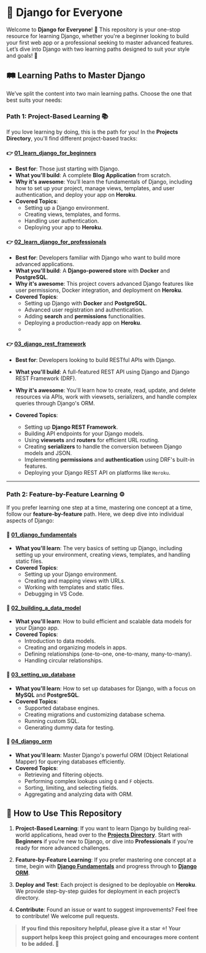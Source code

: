 # 🌟 Django for Everyone

Welcome to **Django for Everyone**! 🎉 This repository is your one-stop resource for learning Django, whether you're a beginner looking to build your first web app or a professional seeking to master advanced features. Let’s dive into Django with two learning paths designed to suit your style and goals! 🌟

## 🛤️ Learning Paths to Master Django

We’ve split the content into two main learning paths. Choose the one that best suits your needs:

### Path 1: Project-Based Learning 📚

If you love learning by doing, this is the path for you! In the **Projects Directory**, you'll find different project-based tracks:

#### 👉 [01_learn_django_for_beginners](https://github.com/HashimThePassionate/django-for-everyone/tree/main/projects/01_learn_django_for_beginners)
- **Best for**: Those just starting with Django.
- **What you'll build**: A complete **Blog Application** from scratch.
- **Why it's awesome**: You’ll learn the fundamentals of Django, including how to set up your project, manage views, templates, and user authentication, and deploy your app on **Heroku**.
- **Covered Topics**:
  - Setting up a Django environment.
  - Creating views, templates, and forms.
  - Handling user authentication.
  - Deploying your app to **Heroku**.
  
#### 👉 [02_learn_django_for_professionals](https://github.com/HashimThePassionate/django-for-everyone/tree/main/projects/02_learn_django_for_professionals)
- **Best for**: Developers familiar with Django who want to build more advanced applications.
- **What you'll build**: A **Django-powered store** with **Docker** and **PostgreSQL**.
- **Why it's awesome**: This project covers advanced Django features like user permissions, Docker integration, and deployment on **Heroku**.
- **Covered Topics**:
  - Setting up Django with **Docker** and **PostgreSQL**.
  - Advanced user registration and authentication.
  - Adding **search** and **permissions** functionalities.
  - Deploying a production-ready app on **Heroku**.
  - 
#### 👉 [03_django_rest_framework](./projects/03_django_rest_framework/)
- **Best for**: Developers looking to build RESTful APIs with Django.
- **What you'll build**: A full-featured REST API using Django and Django REST Framework (DRF).
- **Why it's awesome**: You'll learn how to create, read, update, and delete resources via APIs, work with viewsets, serializers, and handle complex queries through Django's ORM.

- **Covered Topics**:
   - Setting up **Django REST Framework**.
   - Building API endpoints for your Django models.
   - Using **viewsets** and **routers** for efficient URL routing.
   - Creating **serializers** to handle the conversion between Django models and JSON.
   - Implementing **permissions** and **authentication** using DRF's built-in features.
   - Deploying your Django REST API on platforms like `Heroku`.
---

### Path 2: Feature-by-Feature Learning ⚙️

If you prefer learning one step at a time, mastering one concept at a time, follow our **feature-by-feature** path. Here, we deep dive into individual aspects of Django:

#### 📘 [01_django_fundamentals](https://github.com/HashimThePassionate/django-for-everyone/tree/main/01_django_fundamentals)
- **What you'll learn**: The very basics of setting up Django, including setting up your environment, creating views, templates, and handling static files.
- **Covered Topics**:
  - Setting up your Django environment.
  - Creating and mapping views with URLs.
  - Working with templates and static files.
  - Debugging in VS Code.

#### 📘 [02_building_a_data_model](https://github.com/HashimThePassionate/django-for-everyone/tree/main/02_building_a_data_model)
- **What you'll learn**: How to build efficient and scalable data models for your Django app.
- **Covered Topics**:
  - Introduction to data models.
  - Creating and organizing models in apps.
  - Defining relationships (one-to-one, one-to-many, many-to-many).
  - Handling circular relationships.

#### 📘 [03_setting_up_database](https://github.com/HashimThePassionate/django-for-everyone/tree/main/03_setting_up_database)
- **What you'll learn**: How to set up databases for Django, with a focus on **MySQL** and **PostgreSQL**.
- **Covered Topics**:
  - Supported database engines.
  - Creating migrations and customizing database schema.
  - Running custom SQL.
  - Generating dummy data for testing.

#### 📘 [04_django_orm](https://github.com/HashimThePassionate/django-for-everyone/tree/main/04_django_orm)
- **What you'll learn**: Master Django's powerful ORM (Object Relational Mapper) for querying databases efficiently.
- **Covered Topics**:
  - Retrieving and filtering objects.
  - Performing complex lookups using `Q` and `F` objects.
  - Sorting, limiting, and selecting fields.
  - Aggregating and analyzing data with ORM.

## 🎯 How to Use This Repository

1. **Project-Based Learning**: If you want to learn Django by building real-world applications, head over to the **[Projects Directory](projects/)**. Start with **Beginners** if you're new to Django, or dive into **Professionals** if you're ready for more advanced challenges.   
2. **Feature-by-Feature Learning**: If you prefer mastering one concept at a time, begin with **[Django Fundamentals](01_django_fundamentals/)** and progress through to **[Django ORM](04_django_orm/)**.

3. **Deploy and Test**: Each project is designed to be deployable on **Heroku**. We provide step-by-step guides for deployment in each project’s directory.

4. **Contribute**: Found an issue or want to suggest improvements? Feel free to contribute! We welcome pull requests.

>**If you find this repository helpful, please give it a star ⭐! Your support helps keep this project going and encourages more content to be added. 🌟**


